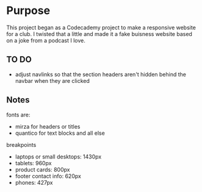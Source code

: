 # Purpose

This project began as a Codecademy project to make a responsive website for a club. I twisted that a little and made it a fake buisness website based on a joke from a podcast I love.

## TO DO
  * adjust navlinks so that the section headers aren't hidden behind the navbar when they are clicked

## Notes

fonts are:
  * mirza for headers or titles
  * quantico for text blocks and all else

breakpoints
  * laptops or small desktops: 1430px
  * tablets: 960px
  * product cards: 800px 
  * footer contact info: 620px
  * phones: 427px
  